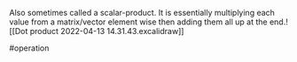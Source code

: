 Also sometimes called a scalar-product. It is essentially multiplying each value from a matrix/vector element wise then adding them all up at the end.![[Dot product 2022-04-13 14.31.43.excalidraw]]

#operation